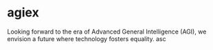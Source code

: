 # agiex
Looking forward to the era of Advanced General Intelligence (AGI), we envision a future where technology fosters equality.
asc
